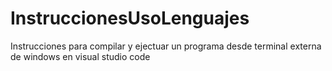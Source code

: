 # InstruccionesUsoLenguajes
Instrucciones para compilar y ejectuar un programa desde terminal externa de windows en visual studio code
